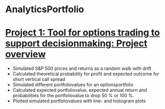 # AnalyticsPortfolio

# [Project 1: Tool for options trading to support decisionmaking: Project overview](https://github.com/JJuvakka/AnalyticsPortfolio)
* Simulated S&P 500 prices and returns as a random walk with drift
* Calculated theoretical probability for profit and expected outcome for short vertical call spread
* Simulated different portfoliovalues for an optionsportfolio
* Calculated expected portfoliovalue, expected annual return and probabilities for the portfoliovalue to drop 50 % or 100 %.
* Plotted simulated portfoliovalues with line- and histogram plots



